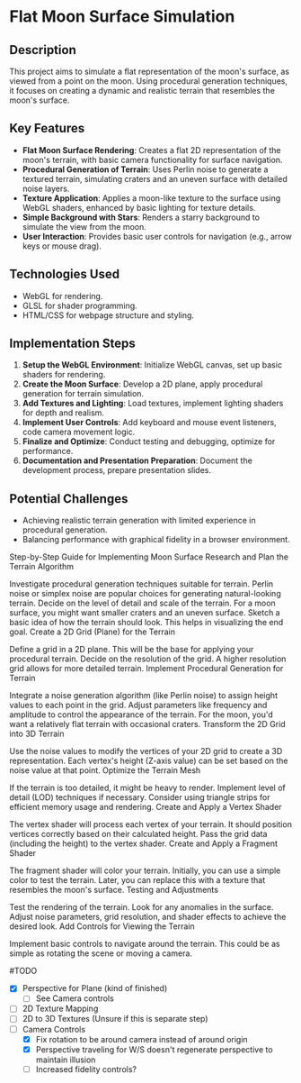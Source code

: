 # Flat Moon Surface Simulation

## Description
This project aims to simulate a flat representation of the moon's surface, as viewed from a point on the moon. Using procedural generation techniques, it focuses on creating a dynamic and realistic terrain that resembles the moon's surface.

## Key Features
- **Flat Moon Surface Rendering**: Creates a flat 2D representation of the moon's terrain, with basic camera functionality for surface navigation.
- **Procedural Generation of Terrain**: Uses Perlin noise to generate a textured terrain, simulating craters and an uneven surface with detailed noise layers.
- **Texture Application**: Applies a moon-like texture to the surface using WebGL shaders, enhanced by basic lighting for texture details.
- **Simple Background with Stars**: Renders a starry background to simulate the view from the moon.
- **User Interaction**: Provides basic user controls for navigation (e.g., arrow keys or mouse drag).

## Technologies Used
- WebGL for rendering.
- GLSL for shader programming.
- HTML/CSS for webpage structure and styling.

## Implementation Steps
1. **Setup the WebGL Environment**: Initialize WebGL canvas, set up basic shaders for rendering.
2. **Create the Moon Surface**: Develop a 2D plane, apply procedural generation for terrain simulation.
3. **Add Textures and Lighting**: Load textures, implement lighting shaders for depth and realism.
4. **Implement User Controls**: Add keyboard and mouse event listeners, code camera movement logic.
5. **Finalize and Optimize**: Conduct testing and debugging, optimize for performance.
6. **Documentation and Presentation Preparation**: Document the development process, prepare presentation slides.

## Potential Challenges
- Achieving realistic terrain generation with limited experience in procedural generation.
- Balancing performance with graphical fidelity in a browser environment.


Step-by-Step Guide for Implementing Moon Surface
Research and Plan the Terrain Algorithm

Investigate procedural generation techniques suitable for terrain. Perlin noise or simplex noise are popular choices for generating natural-looking terrain.
Decide on the level of detail and scale of the terrain. For a moon surface, you might want smaller craters and an uneven surface.
Sketch a basic idea of how the terrain should look. This helps in visualizing the end goal.
Create a 2D Grid (Plane) for the Terrain

Define a grid in a 2D plane. This will be the base for applying your procedural terrain.
Decide on the resolution of the grid. A higher resolution grid allows for more detailed terrain.
Implement Procedural Generation for Terrain

Integrate a noise generation algorithm (like Perlin noise) to assign height values to each point in the grid.
Adjust parameters like frequency and amplitude to control the appearance of the terrain. For the moon, you'd want a relatively flat terrain with occasional craters.
Transform the 2D Grid into 3D Terrain

Use the noise values to modify the vertices of your 2D grid to create a 3D representation.
Each vertex's height (Z-axis value) can be set based on the noise value at that point.
Optimize the Terrain Mesh

If the terrain is too detailed, it might be heavy to render. Implement level of detail (LOD) techniques if necessary.
Consider using triangle strips for efficient memory usage and rendering.
Create and Apply a Vertex Shader

The vertex shader will process each vertex of your terrain. It should position vertices correctly based on their calculated height.
Pass the grid data (including the height) to the vertex shader.
Create and Apply a Fragment Shader

The fragment shader will color your terrain. Initially, you can use a simple color to test the terrain.
Later, you can replace this with a texture that resembles the moon's surface.
Testing and Adjustments

Test the rendering of the terrain. Look for any anomalies in the surface.
Adjust noise parameters, grid resolution, and shader effects to achieve the desired look.
Add Controls for Viewing the Terrain

Implement basic controls to navigate around the terrain. This could be as simple as rotating the scene or moving a camera.

#TODO
- [x] Perspective for Plane (kind of finished)
    - [ ] See Camera controls
- [ ] 2D Texture Mapping
- [ ] 2D to 3D Textures (Unsure if this is separate step)
- [ ] Camera Controls
    - [x] Fix rotation to be around camera instead of around origin
    - [x] Perspective traveling for W/S doesn't regenerate perspective to maintain illusion
    - [ ] Increased fidelity controls?
